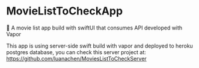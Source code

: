 # MovieListToCheckApp
:book: A movie list app build with swiftUI that consumes API developed with Vapor

This app is using server-side swift build with vapor and deployed to heroku postgres database, you can check this server project at:
https://github.com/luanachen/MoviesListToCheckServer

